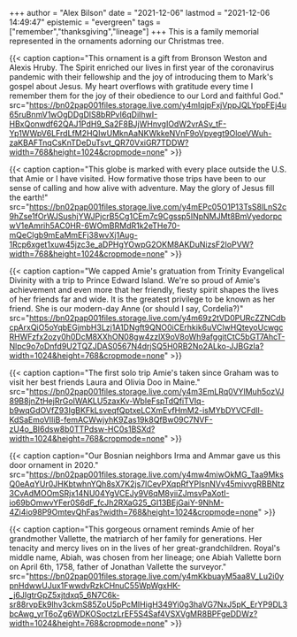 +++
author = "Alex Bilson"
date = "2021-12-06"
lastmod = "2021-12-06 14:49:47"
epistemic = "evergreen"
tags = ["remember","thanksgiving","lineage"]
+++
This is a family memorial represented in the ornaments adorning our Christmas tree.

{{< caption caption="This ornament is a gift from Bronson Weston and Alexis Hruby. The Spirit enriched our lives in first year of the coronavirus pandemic with their fellowship and the joy of introducing them to Mark's gospel about Jesus. My heart overflows with gratitude every time I remember them for the joy of their obedience to our Lord and faithful God." src="https://bn02pap001files.storage.live.com/y4mIqjpFxjVppJQLYppFEj4u65ruBnmV1wOgDDgDlS8bRPvI6qDiIhwI-HBxQonwdf62QAJ1PdH9_Sa2F8BJjWHnvgIOdW2vrASv_tF-Yp1WWpV6LFrdLfM2HQIwUMknAaNKWkkeNVnF9oVpyegt9OloeVWuh-zaKBAFTnqCsKnTDeDuTsvt_QR70VxiGR7TDDW?width=768&height=1024&cropmode=none" >}}

{{< caption caption="This globe is marked with every place outside the U.S. that Amie or I have visited. How formative those trips have been to our sense of calling and how alive with adventure. May the glory of Jesus fill the earth!" src="https://bn02pap001files.storage.live.com/y4mEPc05O1P13TsS8lLnS2c9hZse1fOrWJSushjYWJPjcrB5Cg1CEm7c9Cgssp5INpNMJMt8BmVyedorpcwV1eAmrih5AC0HR-6WOmBRMdR1k2eTHe70-mQeClgb9mEaMmEFj38wvXj1Aug-1Rcp6xget1xuw45jzc3e_aDPHgYOwpG2OKM8AKDuNizsF2IoPVW?width=768&height=1024&cropmode=none" >}}

{{< caption caption="We capped Amie's gratuation from Trinity Evangelical Divinity with a trip to Prince Edward Island. We're so proud of Amie's achievement and even more that her friendly, fiesty spirit shapes the lives of her friends far and wide. It is the greatest privilege to be known as her friend. She is our modern-day Anne (or should I say, Cordelia?)" src="https://bn02pap001files.storage.live.com/y4m69z2tVD0PURcZZNCdbcpArxQiO5oYqbEGjmbH3Lzj1A1DNgft9QNO0iCErhkik6uVClwHQteyoUcwgcRHWFzfx2ozy0h0DcM8XXhON08gw4zzlX9oV8oWh9afggitCtC5bGT7AhcT-Nlpc9o7oDnfd9U2TQZJDAS0567N4drjSQ5H0RB2No2ALko-JJBGzIa?width=1024&height=768&cropmode=none" >}}

{{< caption caption="The first solo trip Amie's taken since Graham was to visit her best friends Laura and Olivia Doo in Maine." src="https://bn02pap001files.storage.live.com/y4m3EmLRq0VYlMuh5ozVJ89B8jnZtHejRrGoIWAKLU5zaxKv-WbIeFspTdQfiTVIq-b9wqGdOVfZ93IgBKFkLsveqfQptxeLCXmEvfHmM2-isMYbDYVCFdIl-KdSaEmoVIIiB-femACWwjyhK9Zas19k8QfBw09C7NVF-zU4o_BI6dsw8b0TTPdsw-HC0s1BSXd?width=1024&height=768&cropmode=none" >}}

{{< caption caption="Our Bosnian neighbors Irma and Ammar gave us this door ornament in 2020." src="https://bn02pap001files.storage.live.com/y4mw4miwOkMG_Taa9MksQ0eAqYUr0JHKbtwhnYQh8sX7K2js7lCevPXqpRfYPIsnNVv45mivvgRBBNtz3CvAdMOOmSRjx14NU04YgVCEJy9V6qM8yiiZJmsvPaXotI-io69bOmwvYFer0S6dF_fcJh2RXaG25_GI13BEjGaiY-9NhM-4Zi4io98P9OmtevQhFas?width=768&height=1024&cropmode=none" >}}

{{< caption caption="This gorgeous ornament reminds Amie of her grandmother Vallette, the matriarch of her family for generations. Her tenacity and mercy lives on in the lives of her great-grandchildren. Royal's middle name, Abiah, was chosen from her lineage; one Abiah Vallette born on April 6th, 1758, father of Jonathan Vallette the surveyor." src="https://bn02pap001files.storage.live.com/y4mKkbuayM5aa8V_Lu2i0ypnHdwwUJux1FwwdvRzkCHnuC55WpWgxHK-_j6JIgtrGpZ5xjtdxq5_6N7C6k-sr88rvpEk9lhv3ckmS85ZoU5pPcMIHigH349Yi0g3haVG7NxJ5pK_ErYP9DL3bcAwg_yrT6oZg6WDKOSoctzLrEF5S4Saf4VSXVgMR8BPFgeDDWz?width=1024&height=768&cropmode=none" >}}
